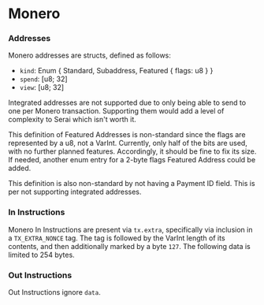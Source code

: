 # Monero

### Addresses

Monero addresses are structs, defined as follows:

  - `kind`:  Enum {
               Standard,
               Subaddress,
               Featured { flags: u8 }
             }
  - `spend`: [u8; 32]
  - `view`:  [u8; 32]

Integrated addresses are not supported due to only being able to send to one
per Monero transaction. Supporting them would add a level of complexity
to Serai which isn't worth it.

This definition of Featured Addresses is non-standard since the flags are
represented by a u8, not a VarInt. Currently, only half of the bits are used,
with no further planned features. Accordingly, it should be fine to fix its
size. If needed, another enum entry for a 2-byte flags Featured Address could be
added.

This definition is also non-standard by not having a Payment ID field. This is
per not supporting integrated addresses.

### In Instructions

Monero In Instructions are present via `tx.extra`, specifically via inclusion
in a `TX_EXTRA_NONCE` tag. The tag is followed by the VarInt length of its
contents, and then additionally marked by a byte `127`. The following data is
limited to 254 bytes.

### Out Instructions

Out Instructions ignore `data`.
